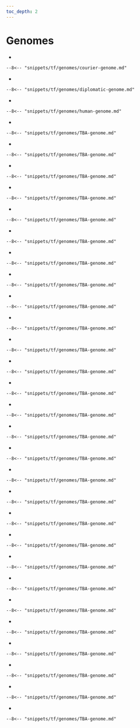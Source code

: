 ```yaml
---
toc_depth: 2
---
```


# Genomes

<div class="grid cards" markdown>

-   

    --8<-- "snippets/tf/genomes/courier-genome.md"

-   

    --8<-- "snippets/tf/genomes/diplomatic-genome.md"

-   

    --8<-- "snippets/tf/genomes/human-genome.md"

-   

    --8<-- "snippets/tf/genomes/TBA-genome.md"

-   

    --8<-- "snippets/tf/genomes/TBA-genome.md"

-   

    --8<-- "snippets/tf/genomes/TBA-genome.md"

-   

    --8<-- "snippets/tf/genomes/TBA-genome.md"

-   

    --8<-- "snippets/tf/genomes/TBA-genome.md"

-   

    --8<-- "snippets/tf/genomes/TBA-genome.md"

-   

    --8<-- "snippets/tf/genomes/TBA-genome.md"

-   

    --8<-- "snippets/tf/genomes/TBA-genome.md"

-   

    --8<-- "snippets/tf/genomes/TBA-genome.md"

-   

    --8<-- "snippets/tf/genomes/TBA-genome.md"

-   

    --8<-- "snippets/tf/genomes/TBA-genome.md"

-   

    --8<-- "snippets/tf/genomes/TBA-genome.md"

-   

    --8<-- "snippets/tf/genomes/TBA-genome.md"

-   

    --8<-- "snippets/tf/genomes/TBA-genome.md"

-   

    --8<-- "snippets/tf/genomes/TBA-genome.md"

-   

    --8<-- "snippets/tf/genomes/TBA-genome.md"

-   

    --8<-- "snippets/tf/genomes/TBA-genome.md"

-   

    --8<-- "snippets/tf/genomes/TBA-genome.md"

-   

    --8<-- "snippets/tf/genomes/TBA-genome.md"

-   

    --8<-- "snippets/tf/genomes/TBA-genome.md"

-   

    --8<-- "snippets/tf/genomes/TBA-genome.md"

-   

    --8<-- "snippets/tf/genomes/TBA-genome.md"

-   

    --8<-- "snippets/tf/genomes/TBA-genome.md"

-   

    --8<-- "snippets/tf/genomes/TBA-genome.md"

-   

    --8<-- "snippets/tf/genomes/TBA-genome.md"

-   

    --8<-- "snippets/tf/genomes/TBA-genome.md"

-   

    --8<-- "snippets/tf/genomes/TBA-genome.md"

-   

    --8<-- "snippets/tf/genomes/TBA-genome.md"

</div>
